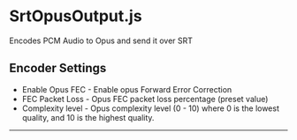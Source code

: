 # SrtOpusOutput.js
Encodes PCM Audio to Opus and send it over SRT

## Encoder Settings
* Enable Opus FEC - Enable opus Forward Error Correction
* FEC Packet Loss - Opus FEC packet loss percentage (preset value)
* Complexity level - Opus complexity level (0 - 10) where 0 is the lowest quality, and 10 is the highest quality.

---
